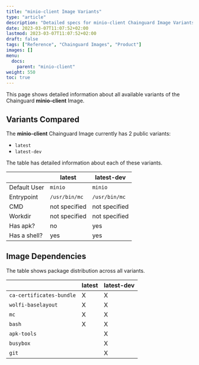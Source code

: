 ```yaml
---
title: "minio-client Image Variants"
type: "article"
description: "Detailed specs for minio-client Chainguard Image Variants"
date: 2023-03-07T11:07:52+02:00
lastmod: 2023-03-07T11:07:52+02:00
draft: false
tags: ["Reference", "Chainguard Images", "Product"]
images: []
menu:
  docs:
    parent: "minio-client"
weight: 550
toc: true
---
```


This page shows detailed information about all available variants of the Chainguard **minio-client** Image.

## Variants Compared
The **minio-client** Chainguard Image currently has 2 public variants: 

- `latest`
- `latest-dev`

The table has detailed information about each of these variants.

|              | latest        | latest-dev    |
|--------------|---------------|---------------|
| Default User | `minio`       | `minio`       |
| Entrypoint   | `/usr/bin/mc` | `/usr/bin/mc` |
| CMD          | not specified | not specified |
| Workdir      | not specified | not specified |
| Has apk?     | no            | yes           |
| Has a shell? | yes           | yes           |

## Image Dependencies
The table shows package distribution across all variants.

|                          | latest | latest-dev |
|--------------------------|--------|------------|
| `ca-certificates-bundle` | X      | X          |
| `wolfi-baselayout`       | X      | X          |
| `mc`                     | X      | X          |
| `bash`                   | X      | X          |
| `apk-tools`              |        | X          |
| `busybox`                |        | X          |
| `git`                    |        | X          |

